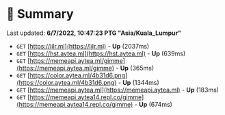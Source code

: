 # 📖 Summary
Last updated: **6/7/2022, 10:47:23 PTG "Asia/Kuala_Lumpur"**

- `GET` [https://lilr.ml](https://lilr.ml) - **Up** (2037ms)
- `GET` [https://hst.aytea.ml](https://hst.aytea.ml) - **Up** (639ms)
- `GET` [https://memeapi.aytea.ml/gimme](https://memeapi.aytea.ml/gimme) - **Up** (365ms)
- `GET` [https://color.aytea.ml/4b31d6.png](https://color.aytea.ml/4b31d6.png) - **Up** (1344ms)
- `GET` [https://memeapi.aytea.ml](https://memeapi.aytea.ml) - **Up** (183ms)
- `GET` [https://memeapi.aytea14.repl.co/gimme](https://memeapi.aytea14.repl.co/gimme) - **Up** (674ms)
